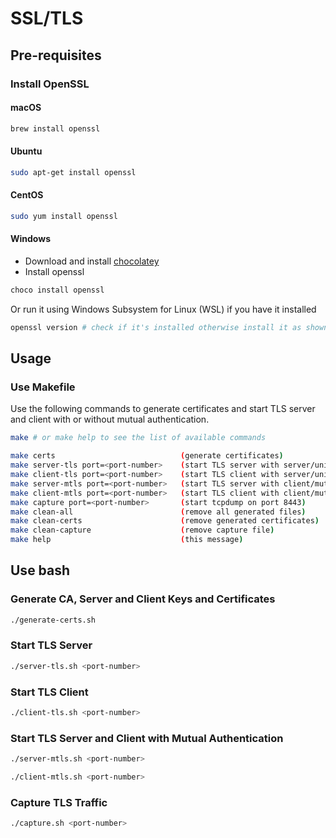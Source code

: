 # SSL/TLS

## Pre-requisites

### Install OpenSSL

#### macOS
```bash
brew install openssl
```

#### Ubuntu
```bash
sudo apt-get install openssl
```

#### CentOS
```bash
sudo yum install openssl
```

#### Windows
- Download and install [chocolatey](https://chocolatey.org/install)
- Install openssl
```bash
choco install openssl
```
Or run it using Windows Subsystem for Linux (WSL) if you have it installed
```bash
openssl version # check if it's installed otherwise install it as shown above in Ubuntu or CentOS
```

## Usage

### Use Makefile
Use the following commands to generate certificates and start TLS server and client with or without mutual authentication.

```bash
make # or make help to see the list of available commands
```

```bash
make certs                            (generate certificates)
make server-tls port=<port-number>    (start TLS server with server/unilateral authentication)
make client-tls port=<port-number>    (start TLS client with server/unilateral authentication)
make server-mtls port=<port-number>   (start TLS server with client/mutual authentication)
make client-mtls port=<port-number>   (start TLS client with client/mutual authentication)
make capture port=<port-number>       (start tcpdump on port 8443)
make clean-all                        (remove all generated files)
make clean-certs                      (remove generated certificates)
make clean-capture                    (remove capture file)
make help                             (this message)
```


## Use bash

### Generate CA, Server and Client Keys and Certificates

```bash
./generate-certs.sh
```

### Start TLS Server

```bash
./server-tls.sh <port-number>
```

### Start TLS Client

```bash
./client-tls.sh <port-number>
```

### Start TLS Server and Client with Mutual Authentication

```bash
./server-mtls.sh <port-number>
```

```bash
./client-mtls.sh <port-number>
```

### Capture TLS Traffic

```bash
./capture.sh <port-number>
```

